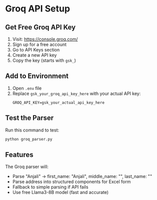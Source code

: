# Groq API Setup

## Get Free Groq API Key

1. Visit: https://console.groq.com/
2. Sign up for a free account
3. Go to API Keys section
4. Create a new API key
5. Copy the key (starts with `gsk_`)

## Add to Environment

1. Open `.env` file
2. Replace `gsk_your_groq_api_key_here` with your actual API key:
   ```
   GROQ_API_KEY=gsk_your_actual_api_key_here
   ```

## Test the Parser

Run this command to test:
```bash
python groq_parser.py
```

## Features

The Groq parser will:
- Parse "Anjali" → first_name: "Anjali", middle_name: "", last_name: ""
- Parse address into structured components for Excel form
- Fallback to simple parsing if API fails
- Use free Llama3-8B model (fast and accurate)